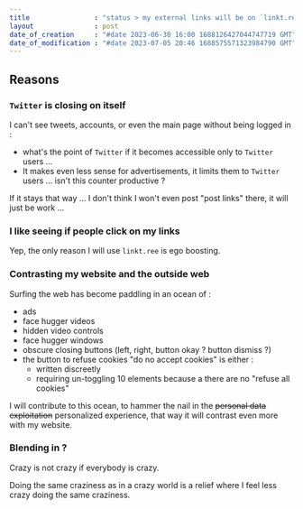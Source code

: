 ```yaml
---
title                : "status > my external links will be on `linkt.ree` "
layout               : post
date_of_creation     : "#date 2023-06-30 16:00 1688126427044747719 GMT"
date_of_modification : "#date 2023-07-05 20:46 1688575571323984790 GMT"
---
```


## Reasons

### `Twitter` is closing on itself

I can't see tweets, accounts, or even the main page without being logged in :
- what's the point of `Twitter` if it becomes accessible only to `Twitter` users ...
- It makes even less sense for advertisements, it limits them to `Twitter` users ... isn't this counter productive ?

If it stays that way ... I don't think I won't even post "post links" there, it will just be work ...

### I like seeing if people click on my links

Yep, the only reason I will use `linkt.ree` is ego boosting.

### Contrasting my website and the outside web

Surfing the web has become paddling in an ocean of :
- ads
- face hugger videos
- hidden video controls
- face hugger windows
- obscure closing buttons (left, right, button okay ? button dismiss ?)
- the button to refuse cookies "do no accept cookies" is either : 
  - written discreetly
  - requiring un-toggling 10 elements because a there are no "refuse all cookies"
  
I will contribute to this ocean, to hammer the nail in the ~~personal data exploitation~~ personalized experience, that way it will contrast even more with my website.

### Blending in ?

Crazy is not crazy if everybody is crazy.

Doing the same craziness as in a crazy world is a relief where I feel less crazy doing the same craziness.
